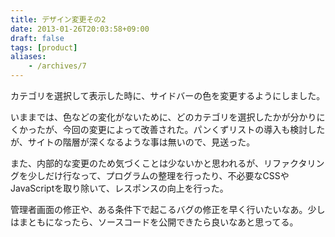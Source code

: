 ```yaml
---
title: デザイン変更その2
date: 2013-01-26T20:03:58+09:00
draft: false
tags: [product]
aliases:
    - /archives/7
---
```


カテゴリを選択して表示した時に、サイドバーの色を変更するようにしました。
いままでは、色などの変化がないために、どのカテゴリを選択したかが分かりにくかったが、今回の変更によって改善された。パンくずリストの導入も検討したが、サイトの階層が深くなるような事は無いので、見送った。

また、内部的な変更のため気づくことは少ないかと思われるが、リファクタリングを少しだけ行なって、プログラムの整理を行ったり、不必要なCSSやJavaScriptを取り除いて、レスポンスの向上を行った。

管理者画面の修正や、ある条件下で起こるバグの修正を早く行いたいなあ。少しはまともになったら、ソースコードを公開できたら良いなあと思ってる。

